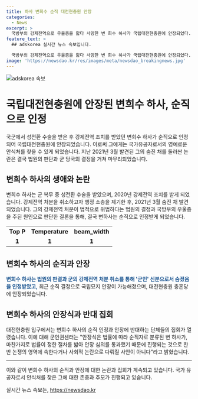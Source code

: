 ```yaml
---
title: 하사 변희수 순직 대전현충원 안장
categories:
  - News
excerpt: >
  국방부의 강제전역으로 우울증을 앓다 사망한 변 희수 하사가 국립대전현충원에 안장되었다. 법원은 강제전역 처분이 위법하다고 판단하였고, 국방부는 우울증을 사망의 주된 원인으로 판단해 변 하사를 순직으로 인정했다. 이에 따라 변 하사는 군인 신분으로서 숨졌으며, 국립묘지 안장이 가능해졌다. 안장식 직전, 대전에서 추모행렬이 열렸고, 단체들은 반대 집회를 개최하기도 했다. 한편, 군인권센터는 안장식은 법률에 따라 진행된 것으로 언급하며, 경찰은 만일의 사태에 대비해 대책을 마련했다.
feature_text: >
  ## adskorea 실시간 뉴스 속보입니다.

  국방부의 강제전역으로 우울증을 앓다 사망한 변 희수 하사가 국립대전현충원에 안장되었다. 법원은 강제전역 처분이 위법하다고 판단하였고, 국방부는 우울증을 사망의 주된 원인으로 판단해 변 하사를 순직으로 인정했다. 이에 따라 변 하사는 군인 신분으로서 숨졌으며, 국립묘지 안장이 가능해졌다. 안장식 직전, 대전에서 추모행렬이 열렸고, 단체들은 반대 집회를 개최하기도 했다. 한편, 군인권센터는 안장식은 법률에 따라 진행된 것으로 언급하며, 경찰은 만일의 사태에 대비해 대책을 마련했다.
image: 'https://newsdao.kr/res/images/meta/newsdao_breakingnews.jpg'
---
```


<p><img src="https://newsdao.kr/res/images/meta/newsdao_breakingnews.jpg" alt="adskorea 속보" /></p>

<h1>국립대전현충원에 안장된 변희수 하사, 순직으로 인정</h1>

<p data-ke-size="size16">국군에서 성전환 수술을 받은 후 강제전역 조치를 받았던 변희수 하사가 순직으로 인정되어 국립대전현충원에 안장되었습니다. 이로써 그에게는 국가유공자로서의 영예로운 안식처를 찾을 수 있게 되었습니다. 지난 2021년 3월 발견된 그의 숨진 채를 둘러싼 논란은 결국 법원의 판단과 군 당국의 결정을 거쳐 마무리되었습니다.</p>

<h2 data-ke-size="size26">변희수 하사의 생애와 논란</h2>

<p data-ke-size="size16">변희수 하사는 군 복무 중 성전환 수술을 받았으며, 2020년 강제전역 조치를 받게 되었습니다. 강제전역 처분을 취소하고자 행정 소송을 제기한 후, 2021년 3월 숨진 채 발견되었습니다. 그의 강제전역 처분이 법적으로 위법하다는 법원의 결정과 국방부의 우울증을 주된 원인으로 판단한 결론을 통해, 결국 변하사는 순직으로 인정받게 되었습니다.</p>

<table>
    <tr>
        <th>Top P</th>
        <th>Temperature</th>
        <th>beam_width</th>
    </tr>
    <tr>
        <td style="text-align: center; height: 17px;"><b>1</b></td>
        <td style="text-align: center; height: 17px;"><b>1</b></td>
        <td style="text-align: center; height: 17px;"><b>1</b></td>
    </tr>
</table>

<h2 data-ke-size="size26">변희수 하사의 순직과 안장</h2>

<p data-ke-size="size16"><b><span style="color: #1a5490;">변희수 하사는 법원의 판결과 군의 강제전역 처분 취소를 통해 '군인' 신분으로서 숨졌음을 인정받았고,</span></b> 최근 순직 결정으로 국립묘지 안장이 가능해졌으며, 대전현충원 충혼당에 안장되었습니다.</p>

<h2 data-ke-size="size26">변희수 하사의 안장식과 반대 집회</h2>

<p data-ke-size="size16">대전현충원 입구에서는 변희수 하사의 순직 인정과 안장에 반대하는 단체들의 집회가 열렸습니다. 이에 대해 군인권센터는 "안장식은 법률에 따라 순직자로 분류된 변 하사가, 마찬가지로 법률이 정한 절차를 밟아 안장 심의를 통과했기 때문에 진행되는 것으로 찬반 논쟁의 영역에 속한다거나 사회적 논란으로 다뤄질 사안이 아니다"라고 밝혔습니다.</p>

<hr>

<p data-ke-size="size16">이와 같이 변희수 하사의 순직과 안장에 대한 논란과 집회가 계속되고 있습니다. 국가 유공자로서 안식처를 찾은 그에 대한 존중과 추모가 진행되고 있습니다.</p>
실시간 뉴스 속보는, <a href="https://newsdao.kr" rel="dofollow">https://newsdao.kr</a>


